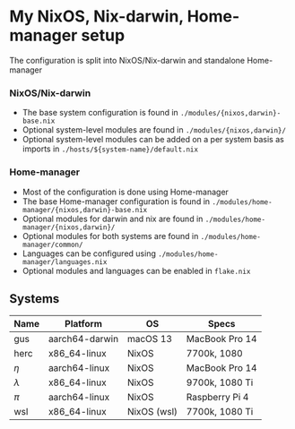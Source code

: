# My NixOS, Nix-darwin, Home-manager setup
The configuration is split into NixOS/Nix-darwin and standalone Home-manager

### NixOS/Nix-darwin
- The base system configuration is found in `./modules/{nixos,darwin}-base.nix`
- Optional system-level modules are found in `./modules/{nixos,darwin}/`
- Optional system-level modules can be added on a per system basis as imports in `./hosts/${system-name}/default.nix`

### Home-manager
- Most of the configuration is done using Home-manager
- The base Home-manager configuration is found in `./modules/home-manager/{nixos,darwin}-base.nix`
- Optional modules for darwin and nix are found in `./modules/home-manager/{nixos,darwin}/`
- Optional modules for both systems are found in `./modules/home-manager/common/`
- Languages can be configured using `./modules/home-manager/languages.nix`
- Optional modules and languages can be enabled in `flake.nix`

## Systems
| Name      | Platform       | OS       | Specs          |
|-----------|----------------|----------|----------------|
| gus       | aarch64-darwin | macOS 13 | MacBook Pro 14 |
| herc      | x86_64-linux   | NixOS    | 7700k, 1080    |
| $\eta$    | aarch64-linux  | NixOS    | MacBook Pro 14 |
| $\lambda$ | x86_64-linux   | NixOS    | 9700k, 1080 Ti |
| $\pi$     | aarch64-linux  | NixOS    | Raspberry Pi 4 |
| wsl       | x86_64-linux   | NixOS (wsl) | 7700k, 1080 Ti |
